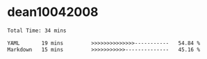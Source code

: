 # dean10042008

<!--START_SECTION:waka-->

```txt
Total Time: 34 mins

YAML       19 mins         >>>>>>>>>>>>>>-----------   54.84 %
Markdown   15 mins         >>>>>>>>>>>--------------   45.16 %
```

<!--END_SECTION:waka-->

